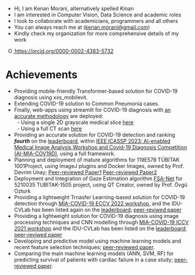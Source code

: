 * Hi, I am Kenan Morani, alternatively spelled Kinan
* I am interested in Computer Vision, Data Science and academic roles
* I look to collaborate with academicians, programmers and all others
* You can always reach me at (kenan.morani@gmail.com)
* Kindly check my organization for more comprehensive details of my work  

<a
    id="cy-effective-orcid-url"
    class="underline"
     href="https://orcid.org/0000-0002-4383-5732"
     target="orcid.widget"
     rel="me noopener noreferrer"
     style="vertical-align: top">
     <img
        src="https://orcid.org/sites/default/files/images/orcid_16x16.png"
        style="width: 1em; margin-inline-start: 0.5em"
        alt="ORCID iD icon"/>
      https://orcid.org/0000-0002-4383-5732
    </a>  

# Achievements
* Providing mobile-friendly Transformer-based solution for COVID-19 diagnosis using xxs_mobilevit.
* Extending COVID-19 solution to Common Pneumonia cases.
* Finally, web-apps using streamlit for COVID-19 diagnosis with [an accurate methodology](https://github.com/IDU-CVLab/COV19D_3rd) are deployed: <br/> 
&nbsp; - Using a single 2D grayscale medical slice [here](https://kenanmorani-covid-19deployment-pipeline-app-82q4v6.streamlit.app/)   
&nbsp; - Using a full CT scan [here](https://kenanmorani-covid-19deployment-patient-level-predictions-d37izn.streamlit.app/)
* Providing an accurate solution for COVID-19 detection and ranking ***fourth*** on the [leaderboard](https://drive.google.com/file/d/1ATt-sqsSSaQczz-Qxj85LohwPD3T0i3W/view), within [IEEE ICASSP 2023: AI-enabled Medical Image Analysis Workshop and Covid-19 Diagnosis Competition (AI-MIA-COV19D)](https://mlearn.lincoln.ac.uk/icassp-2023-ai-mia/), using a full framework.
* Planning and deployment of mature algorithms for 119E578 TÜBİTAK 1001Project, using ImageJ plugins and Docker Images, owned by Prof. Devrim Unay; [Peer-reviewed Paper1](https://www.sciencedirect.com/science/article/abs/pii/B9780323961295000135) [Peer-reviewed Paper2](https://ieeexplore.ieee.org/document/9960161/authors#authors)  
* Deployment and Integration of Gaze Estimation algorithm [FSA-Net](https://github.com/shamangary/FSA-Net) for 5210035 TUBITAK-1505 project, using QT Creator, owned by Prof. Övgü Ozturk
* Providing a lightweight Trnasfer Learning-based solution for COVID-19 detection through [MIA-COVID-19 ECCV 2022 workshop](https://mlearn.lincoln.ac.uk/eccv-2022-ai-mia/), and the IDU-CVLab has been listed again on the [leaderboard](https://cpb-eu-w2.wpmucdn.com/blogs.lincoln.ac.uk/dist/c/6133/files/2022/07/mia_eccv_2022_leaderboard.pdf); [peer-reviwed paper](https://doi.org/10.26555/ijain.v9i3.1432)
* Providing a lightweight solution for COVID-19 diagnosis using image processing techniques and CNN modelling through [MIA-COVID-19 ICCV 2021 workshop](https://lnkd.in/eWwpPA6t) and the IDU-CVLab has been listed on the [leaderboard](https://cpb-eu-w2.wpmucdn.com/blogs.lincoln.ac.uk/dist/c/6133/files/2022/03/iccv_cov19d_leaderboard.pdf); [peer-reviwed paper](https://doi.org/10.1080/21681163.2023.2219765)
* Developing and predictive model using machine learning models and recent feature selection techniques; [peer-reviewed paper](https://ieeexplore.ieee.org/document/8751816).
* Comparing the main machine learning models (ANN, SVM, RF) for predicting survival of patients with cardiac failure in a case study; [peer-reviewed paper](https://ieeexplore.ieee.org/document/8440931).
